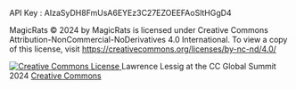 API Key : AIzaSyDH8FmUsA6EYEz3C27EZOEEFAoSltHGgD4



MagicRats © 2024 by MagicRats is licensed under Creative Commons Attribution-NonCommercial-NoDerivatives 4.0 International. To view a copy of this license, visit https://creativecommons.org/licenses/by-nc-nd/4.0/


<div about="<LINK TO MEDIAFILE>">
          <a rel="license" href="https://creativecommons.org/licenses/by/3.0/" >
            <img alt="Creative Commons License" style="border-width:0" 
              src="https://i.creativecommons.org/l/by/3.0/88x31.png" />
          </a>
          <span xmlns:dct="http://purl.org/dc/terms/" property="dct:title">
            Lawrence Lessig at the CC Global Summit 2024
          </span>
          <a xmlns:cc="https://creativecommons.org/ns#" 
          href="https://vimeo.com/143427866"
          property="cc:attributionName
          rel="cc:attributionURL">
            Creative Commons
          </a>
        </div>
